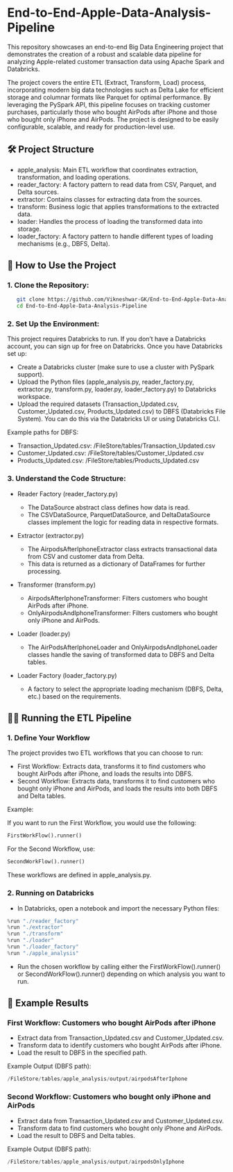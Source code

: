 # End-to-End-Apple-Data-Analysis-Pipeline

This repository showcases an end-to-end Big Data Engineering project that demonstrates the creation of a robust and scalable data pipeline for analyzing Apple-related customer transaction data using Apache Spark and Databricks. 

The project covers the entire ETL (Extract, Transform, Load) process, incorporating modern big data technologies such as Delta Lake for efficient storage and columnar formats like Parquet for optimal performance. By leveraging the PySpark API, this pipeline focuses on tracking customer purchases, particularly those who bought AirPods after iPhone and those who bought only iPhone and AirPods. The project is designed to be easily configurable, scalable, and ready for production-level use.

## 🛠️ Project Structure
-  apple_analysis: Main ETL workflow that coordinates extraction, transformation, and loading operations.
-  reader_factory: A factory pattern to read data from CSV, Parquet, and Delta sources.
-  extractor: Contains classes for extracting data from the sources.
-  transform: Business logic that applies transformations to the extracted data.
-  loader: Handles the process of loading the transformed data into storage.
-  loader_factory: A factory pattern to handle different types of loading mechanisms (e.g., DBFS, Delta).


## 🚀 How to Use the Project
### 1. Clone the Repository:

```bash
   git clone https://github.com/Vikneshwar-GK/End-to-End-Apple-Data-Analysis-Pipeline.git
   cd End-to-End-Apple-Data-Analysis-Pipeline
```
### 2. Set Up the Environment:<br/>

   This project requires Databricks to run. If you don’t have a Databricks account, you can sign up for free on Databricks. Once you have Databricks set up:
   -  Create a Databricks cluster (make sure to use a cluster with PySpark support).
   -  Upload the Python files (apple_analysis.py, reader_factory.py, extractor.py, transform.py, loader.py, loader_factory.py) to Databricks workspace.
   -  Upload the required datasets (Transaction_Updated.csv, Customer_Updated.csv, Products_Updated.csv) to DBFS (Databricks File System). You can do this via the Databricks UI or using Databricks CLI.<br/>
  
   Example paths for DBFS:
   -  Transaction_Updated.csv: /FileStore/tables/Transaction_Updated.csv
   -  Customer_Updated.csv: /FileStore/tables/Customer_Updated.csv
   -  Products_Updated.csv: /FileStore/tables/Products_Updated.csv

### 3. Understand the Code Structure: <br/>

-  Reader Factory (reader_factory.py)
    -  The DataSource abstract class defines how data is read.
    -  The CSVDataSource, ParquetDataSource, and DeltaDataSource classes implement the logic for reading data in respective formats.

-  Extractor (extractor.py)
    -  The AirpodsAfterIphoneExtractor class extracts transactional data from CSV and customer data from Delta.
    -  This data is returned as a dictionary of DataFrames for further processing.

-  Transformer (transform.py)
    -  AirpodsAfterIphoneTransformer: Filters customers who bought AirPods after iPhone.
    -  OnlyAirpodsAndIphoneTransformer: Filters customers who bought only iPhone and AirPods.

-  Loader (loader.py)
    -  The AirPodsAfterIphoneLoader and OnlyAirpodsAndIphoneLoader classes handle the saving of transformed data to DBFS and Delta tables.

-  Loader Factory (loader_factory.py)
    -  A factory to select the appropriate loading mechanism (DBFS, Delta, etc.) based on the requirements.

  
## 🧑‍💻 Running the ETL Pipeline

### 1.  Define Your Workflow<br/>

The project provides two ETL workflows that you can choose to run:
-  First Workflow: Extracts data, transforms it to find customers who bought AirPods after iPhone, and loads the results into DBFS.
-  Second Workflow: Extracts data, transforms it to find customers who bought only iPhone and AirPods, and loads the results into both DBFS and Delta tables.

Example:

If you want to run the First Workflow, you would use the following:

``` python
FirstWorkFlow().runner()
```

For the Second Workflow, use:

``` python
SecondWorkFlow().runner()
```
These workflows are defined in apple_analysis.py.


### 2.  Running on Databricks <br/>

-  In Databricks, open a notebook and import the necessary Python files:
  
``` python
%run "./reader_factory"
%run "./extractor"
%run "./transform"
%run "./loader"
%run "./loader_factory"
%run "./apple_analysis"
```

-  Run the chosen workflow by calling either the FirstWorkFlow().runner() or SecondWorkFlow().runner() depending on which analysis you want to run.


## 🧪 Example Results

### First Workflow: Customers who bought AirPods after iPhone

-  Extract data from Transaction_Updated.csv and Customer_Updated.csv.
-  Transform data to identify customers who bought AirPods after iPhone.
-  Load the result to DBFS in the specified path.

Example Output (DBFS path):

``` python
/FileStore/tables/apple_analysis/output/airpodsAfterIphone
```

### Second Workflow: Customers who bought only iPhone and AirPods

-  Extract data from Transaction_Updated.csv and Customer_Updated.csv.
-  Transform data to find customers who bought only iPhone and AirPods.
-  Load the result to DBFS and Delta tables.

Example Output (DBFS path):

``` python
/FileStore/tables/apple_analysis/output/airpodsOnlyIphone
```
